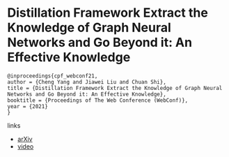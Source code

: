 # Distillation Framework Extract the Knowledge of Graph Neural Networks and Go Beyond it: An Effective Knowledge

```
@inproceedings{cpf_webconf21,
author = {Cheng Yang and Jiawei Liu and Chuan Shi},
title = {Distillation Framework Extract the Knowledge of Graph Neural Networks and Go Beyond it: An Effective Knowledge},
booktitle = {Proceedings of The Web Conference (WebConf)},
year = {2021}
}
```

links
- [arXiv](https://arxiv.org/abs/2103.02885)
- [video](https://www.youtube.com/watch?v=ndOB2ZVfrtU)